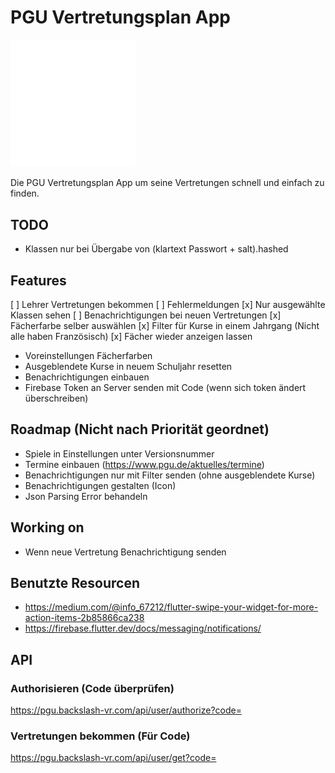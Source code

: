 # PGU Vertretungsplan App

<img src="./assets/pgu.svg" width="200">

Die PGU Vertretungsplan App um seine Vertretungen schnell und einfach zu finden.

## TODO
- Klassen nur bei Übergabe von (klartext Passwort + salt).hashed

## Features
[ ] Lehrer Vertretungen bekommen
[ ] Fehlermeldungen
[x] Nur ausgewählte Klassen sehen
[ ] Benachrichtigungen bei neuen Vertretungen
[x] Fächerfarbe selber auswählen
[x] Filter für Kurse in einem Jahrgang (Nicht alle haben Französisch)
[x] Fächer wieder anzeigen lassen
- Voreinstellungen Fächerfarben
- Ausgeblendete Kurse in neuem Schuljahr resetten
- Benachrichtigungen einbauen
- Firebase Token an Server senden mit Code (wenn sich token ändert überschreiben)

## Roadmap (Nicht nach Priorität geordnet)
- Spiele in Einstellungen unter Versionsnummer
- Termine einbauen (https://www.pgu.de/aktuelles/termine)
- Benachrichtigungen nur mit Filter senden (ohne ausgeblendete Kurse)
- Benachrichtigungen gestalten (Icon)
- Json Parsing Error behandeln

## Working on
- Wenn neue Vertretung Benachrichtigung senden

## Benutzte Resourcen
- https://medium.com/@info_67212/flutter-swipe-your-widget-for-more-action-items-2b85866ca238
- https://firebase.flutter.dev/docs/messaging/notifications/

## API
### Authorisieren (Code überprüfen)
https://pgu.backslash-vr.com/api/user/authorize?code=

### Vertretungen bekommen (Für Code)
https://pgu.backslash-vr.com/api/user/get?code=

